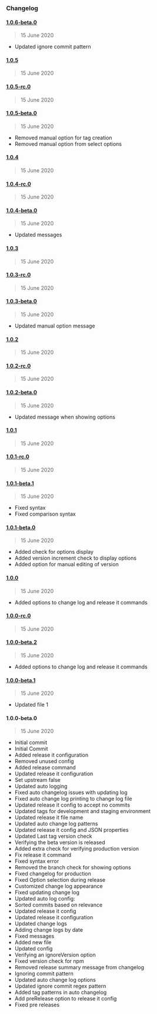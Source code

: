 ### Changelog

#### [1.0.6-beta.0](https://github.com/ravindrapalli33/release-it-testing/compare/1.0.5...1.0.6-beta.0)

> 15 June 2020

- Updated ignore commit pattern

#### [1.0.5](https://github.com/ravindrapalli33/release-it-testing/compare/1.0.5-rc.0...1.0.5)

> 15 June 2020

#### [1.0.5-rc.0](https://github.com/ravindrapalli33/release-it-testing/compare/1.0.5-beta.0...1.0.5-rc.0)

> 15 June 2020

#### [1.0.5-beta.0](https://github.com/ravindrapalli33/release-it-testing/compare/1.0.4...1.0.5-beta.0)

> 15 June 2020

- Removed manual option for tag creation
- Removed manual option from select options

#### [1.0.4](https://github.com/ravindrapalli33/release-it-testing/compare/1.0.4-rc.0...1.0.4)

> 15 June 2020

#### [1.0.4-rc.0](https://github.com/ravindrapalli33/release-it-testing/compare/1.0.4-beta.0...1.0.4-rc.0)

> 15 June 2020

#### [1.0.4-beta.0](https://github.com/ravindrapalli33/release-it-testing/compare/1.0.3...1.0.4-beta.0)

> 15 June 2020

- Updated messages

#### [1.0.3](https://github.com/ravindrapalli33/release-it-testing/compare/1.0.3-rc.0...1.0.3)

> 15 June 2020

#### [1.0.3-rc.0](https://github.com/ravindrapalli33/release-it-testing/compare/1.0.3-beta.0...1.0.3-rc.0)

> 15 June 2020

#### [1.0.3-beta.0](https://github.com/ravindrapalli33/release-it-testing/compare/1.0.2...1.0.3-beta.0)

> 15 June 2020

- Updated manual option message

#### [1.0.2](https://github.com/ravindrapalli33/release-it-testing/compare/1.0.2-rc.0...1.0.2)

> 15 June 2020

#### [1.0.2-rc.0](https://github.com/ravindrapalli33/release-it-testing/compare/1.0.2-beta.0...1.0.2-rc.0)

> 15 June 2020

#### [1.0.2-beta.0](https://github.com/ravindrapalli33/release-it-testing/compare/1.0.1...1.0.2-beta.0)

> 15 June 2020

- Updated message when showing options

#### [1.0.1](https://github.com/ravindrapalli33/release-it-testing/compare/1.0.1-rc.0...1.0.1)

> 15 June 2020

#### [1.0.1-rc.0](https://github.com/ravindrapalli33/release-it-testing/compare/1.0.1-beta.1...1.0.1-rc.0)

> 15 June 2020

#### [1.0.1-beta.1](https://github.com/ravindrapalli33/release-it-testing/compare/1.0.1-beta.0...1.0.1-beta.1)

> 15 June 2020

- Fixed syntax
- Fixed comparison syntax

#### [1.0.1-beta.0](https://github.com/ravindrapalli33/release-it-testing/compare/1.0.0...1.0.1-beta.0)

> 15 June 2020

- Added check for options display
- Added version increment check to display options
- Added option for manual editing of version

#### [1.0.0](https://github.com/ravindrapalli33/release-it-testing/compare/1.0.0-rc.0...1.0.0)

> 15 June 2020

- Added options to change log and release it commands

#### [1.0.0-rc.0](https://github.com/ravindrapalli33/release-it-testing/compare/1.0.0-beta.2...1.0.0-rc.0)

> 15 June 2020

#### [1.0.0-beta.2](https://github.com/ravindrapalli33/release-it-testing/compare/1.0.0-beta.1...1.0.0-beta.2)

> 15 June 2020

- Added options to change log and release it commands

#### [1.0.0-beta.1](https://github.com/ravindrapalli33/release-it-testing/compare/1.0.0-beta.0...1.0.0-beta.1)

> 15 June 2020

- Updated file 1

#### 1.0.0-beta.0

> 15 June 2020

- Initial commit
- Initial Commit
- Added release it configuration
- Removed unused config
- Added release command
- Updated release it configuration
- Set upstream false
- Updated auto logging
- Fixed auto changelog issues with updating log
- Fixed auto change log printing to change log file
- Updated release it config to accept no commits
- Updated tags for development and staging environment
- Updated release it file name
- Updated auto change log patterns
- Updated release it config and JSON properties
- Updated Last tag version check
- Verifying the beta version is released
- Added extra check for verifying production version
- Fix release it command
- Fixed syntax error
- Removed the branch check for showing options
- Fixed changelog for production
- Fixed Option selection during release
- Customized change log appearance
- Fixed updating change log
- Updated auto log config:
- Sorted commits based on relevance
- Updated release it config
- Updated release it configuration
- Updated change logs
- Adding change logs by date
- Fixed messages
- Added new file
- Updated config
- Verifying an ignoreVersion option
- Fixed version check for npm
- Removed release summary message from changelog
- Ignoring commit pattern
- Updated auto change log options
- Updated ignore commit regex pattern
- Added tag patterns in auto changelog
- Add preRelease option to release it config
- Fixed pre releases
